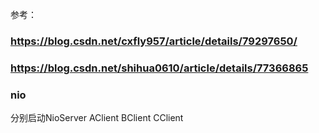 参考：
### https://blog.csdn.net/cxfly957/article/details/79297650/

###  https://blog.csdn.net/shihua0610/article/details/77366865

### nio
分别启动NioServer AClient BClient CClient

